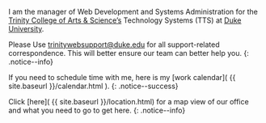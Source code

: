 I am the manager of Web Development and Systems Administration for the [Trinity College of Arts &amp; Science’s](https://trinity.duke.edu/) Technology Systems (TTS) at [Duke University](https://duke.edu).

Please Use <trinitywebsupport@duke.edu> for all support-related correspondence. This will better ensure our team can better help you.
{: .notice--info}

If you need to schedule time with me, here is my [work calendar]( {{ site.baseurl }}/calendar.html ).
{: .notice--success}

Click [here]( {{ site.baseurl }}/location.html) for a map view of our office and what you need to go to get here.
{: .notice--info}
